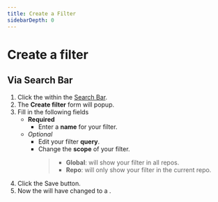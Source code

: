 ```yaml
---
title: Create a Filter
sidebarDepth: 0
---
```


# Create a filter

## Via Search Bar

<GsfSearchBar
   variant="new"
   query="is:open is:issue label:enhancement"
   width="100%"/>

1. Click the <GsfIcon icon="heartOutline"/> within the [Search Bar](/elements/search-bar/).
1. The **Create filter** form will popup.
1. Fill in the following fields
   - **Required**
      - Enter a **name** for your filter.
   - *Optional*
     - Edit your filter **query**.
     - Change the **scope** of your filter.
       > - **Global**: will show your filter in all repos.
       > - **Repo**: will only show your filter in the current repo.
1. Click the <GsfButton theme="success" sm>Save</GsfButton> button.
1. Now the <GsfIcon icon="heartOutline"/> will have changed to a <GsfIcon icon="heart"/>.

<GsfSearchBar
   variant="repo"
   name="Enhancements"
   width="100%"/>
